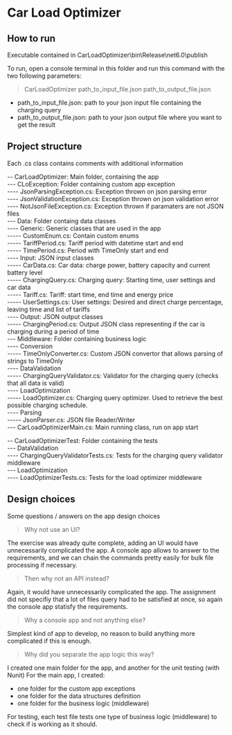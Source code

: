 # Car Load Optimizer
## How to run
Executable contained in CarLoadOptimizer\bin\Release\net6.0\publish

To run, open a console terminal in this folder and run this command with the two following parameters:
> CarLoadOptimizer path_to_input_file.json path_to_output_file.json
- path_to_input_file.json: path to your json input file containing the charging query
- path_to_output_file.json: path to your json output file where you want to get the result

## Project structure

Each .cs class contains comments with additional information

-- CarLoadOptimizer: Main folder, containing the app  
--- CLoException: Folder containing custom app exception  
---- JsonParsingException.cs: Exception thrown on json parsing error  
---- JsonValidationException.cs: Exception thrown on json validation error  
---- NotJsonFileException.cs: Exception thrown if paramaters are not JSON files  
--- Data: Folder containg data classes  
---- Generic: Generic classes that are used in the app  
----- CustomEnum.cs: Contain custom enums  
----- TariffPeriod.cs: Tariff period with datetime start and end  
----- TimePeriod.cs: Period with TimeOnly start and end  
---- Input: JSON input classes  
----- CarData.cs: Car data: charge power, battery capacity and current battery level  
----- ChargingQuery.cs: Charging query: Starting time, user settings and car data  
----- Tariff.cs: Tariff: start time, end time and energy price  
----- UserSettings.cs: User settings: Desired and direct charge percentage, leaving time and list of tariffs  
---- Output: JSON output classes  
----- ChargingPeriod.cs: Output JSON class representing if the car is charging during a period of time  
--- Middleware: Folder containing business logic  
---- Conversion  
----- TimeOnlyConverter.cs: Custom JSON convertor that allows parsing of strings to TimeOnly  
---- DataValidation  
----- ChargingQueryValidator.cs: Validator for the charging query (checks that all data is valid)  
---- LoadOptimization  
----- LoadOptimizer.cs: Charging query optimizer. Used to retrieve the best possible charging schedule.  
---- Parsing  
----- JsonParser.cs: JSON file Reader/Writer  
--- CarLoadOptimizerMain.cs: Main running class, run on app start  

-- CarLoadOptimizerTest: Folder containing the tests  
--- DataValidation  
---- ChargingQueryValidatorTests.cs: Tests for the charging query validator middleware  
--- LoadOptimization  
---- LoadOptimizerTests.cs: Tests for the load optimizer middleware  

## Design choices
Some questions / answers on the app design choices

> Why not use an UI?

The exercise was already quite complete, adding an UI would have unnecessarily complicated the app. A console app allows to answer to the requirements, and we can chain the commands pretty easily for bulk file processing if necessary.

> Then why not an API instead?

Again, it would have unnecessarily complicated the app. The assignment did not specifiy that a lot of files query had to be satisfied at once, so again the console app statisfy the requirements.

> Why a console app and not anything else?

Simplest kind of app to develop, no reason to build anything more complicated if this is enough.

> Why did you separate the app logic this way?

I created one main folder for the app, and another for the unit testing (with Nunit)
For the main app, I created:
- one folder for the custom app exceptions
- one folder for the data structures definition
- one folder for the business logic (middleware)

For testing, each test file tests one type of business logic (middleware) to check if is working as it should.
